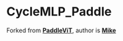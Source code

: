 # CycleMLP_Paddle


Forked from [**PaddleViT**](https://github.com/BR-IDL/PaddleViT), author is [**Mike**](https://github.com/lmk123568)
